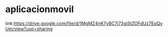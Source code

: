 # aplicacionmovil
link:https://drive.google.com/file/d/1MgMZ4nK7yBC7j73giStZOFdUz7EqQvUm/view?usp=sharing
